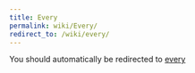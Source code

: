 ```yaml
---
title: Every
permalink: wiki/Every/
redirect_to: /wiki/every/
---
```


You should automatically be redirected to [every](/wiki/every/)
